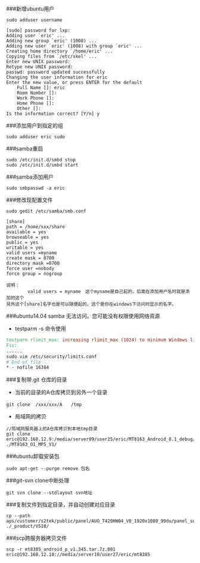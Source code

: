 ###新增ubuntu用户
``` shell
sudo adduser username

[sudo] password for lxp:
Adding user `eric' ...
Adding new group `eric' (1008) ...
Adding new user `eric' (1008) with group `eric' ...
Creating home directory `/home/eric' ...
Copying files from `/etc/skel' ...
Enter new UNIX password:
Retype new UNIX password:
passwd: password updated successfully
Changing the user information for eric
Enter the new value, or press ENTER for the default
	Full Name []: eric
	Room Number []:
	Work Phone []:
	Home Phone []:
	Other []:
Is the information correct? [Y/n] y

```
###添加用户到指定的组
``` shell
sudo adduser eric sudo
```
###samba重启
``` shell
sudo /etc/init.d/smbd stop
sudo /etc/init.d/smbd start
```
###samba添加用户
``` shell
sudo smbpasswd -a eric
```
###修改现配置文件
  ``` shell
sudo gedit /etc/samba/smb.conf

[share]
 path = /home/xxx/share
 available = yes
 browseable = yes
 public = yes
 writable = yes
 valid users =myname
 create mask = 0700
 directory mask =0700
 force user =nobody
 force group = nogroup
 ```

	说明：
			valid users = myname　这个myname是自己起的，后面在添加用户名时就是添加的这个
	另外这个[share]名字也是可以随便起的，这个是你在windows下访问时显示的名字。

###ubuntu14.04 samba 无法访问。您可能没有权限使用网络资源
* testparm -s 命令使用
``` makefile
testparm rlimit_max: increasing rlimit_max (1024) to minimum Windows limit (16384)
Fix:
......
sudo vim /etc/security/limits.conf
# End of file
* - nofile 16384
```
###复制带.git 仓库的目录
* 当前的目录的A仓库拷贝到另外一个目录
``` shell
git clone  /xxx/xxx/A　　/tmp
```
* 局域网的拷贝
``` shell
//局域网服务器上的A仓库拷贝到本地tmp目录
git clone eric@192.168.12.9:/media/server09/user25/eric/MT8163_Android_8.1_debug/MT8163_O1_MP5_V1  ./MT8163_O1_MP5_V1/
```
###ubuntu卸载安装包
``` shell
sudo apt-get --purge remove 包名
```
###git-svn clone中断处理
``` shell
git svn clone --stdlayout svn地址
```
###复制文件到指定目录，并自动创建对应目录
``` shell
cp --path aps/customer/s2tek/public/panel/AUO_T420HW04_V0_1920x1080_99du/panel_setting.h  ./_product/V510/
```
###scp跨服务器拷贝文件
``` shell
scp -r mt8385_android_p_v1.345.tar.7z.001 eric@192.168.12.10://media/server10/user27/eric/mt8385
```
